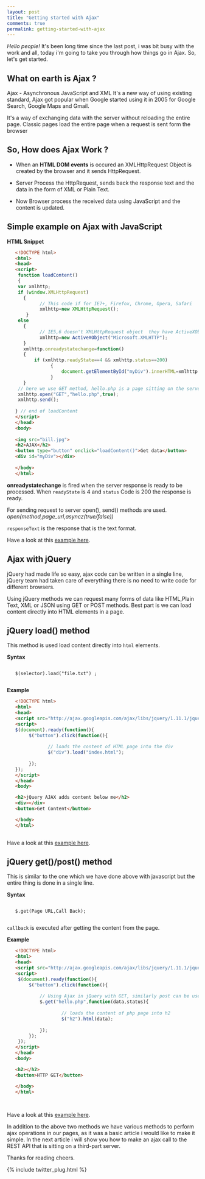 ```yaml
---
layout: post
title: "Getting started with Ajax"
comments: true
permalink: getting-started-with-ajax
---
```


*Hello people!* It's been long time since the last post, i was bit busy with the work and all, today i'm going to 
take you through how things go in Ajax. So, let's get started.

## What on earth is Ajax ?

Ajax - Asynchronous JavaScript and XML
It's a new way of using existing standard, Ajax got popular when Google started using it in 2005 for Google Search, Google Maps and Gmail.

It's a way of exchanging data with the server without reloading the entire page. Classic pages load the entire page when a request is sent 
form the browser

## So, How does Ajax Work ?

* When an **HTML DOM events** is occured an XMLHttpRequest Object is created by the browser and it sends HttpRequest.

* Server Process the HttpRequest, sends back the response text and the data in the form of XML or Plain Text.

* Now Browser process the received data using JavaScript and the content is updated.


## Simple example on Ajax with JavaScript

**HTML Snippet**

```html
   <!DOCTYPE html>
   <html>
   <head>
   <script>
    function loadContent()
    {
    var xmlhttp;
    if (window.XMLHttpRequest)
      {
            // This code if for IE7+, Firefox, Chrome, Opera, Safari
            xmlhttp=new XMLHttpRequest();
       }
    else
      {
            // IE5,6 doesn't XMLHttpRequest object  they have ActiveXObject Instead
            xmlhttp=new ActiveXObject("Microsoft.XMLHTTP");
      }
      xmlhttp.onreadystatechange=function()
      {
          if (xmlhttp.readyState==4 && xmlhttp.status==200)
                {
                    document.getElementById("myDiv").innerHTML=xmlhttp.responseText;
                }
      }
    // here we use GET method, hello.php is a page sitting on the server,   
    xmlhttp.open("GET","hello.php",true);
    xmlhttp.send();
    
   } // end of loadContent
   </script>
   </head>
   <body>
   
   <img src="bill.jpg">
   <h2>AJAX</h2>
   <button type="button" onclick="loadContent()">Get data</button>  
   <div id="myDiv"></div>
 
   </body>
   </html> 

```

**onreadystatechange** is fired when the server response is ready to be processed.
When `readyState` is 4 and `status` Code is 200 the response is ready.

For sending request to server open(), send() methods are used.
*open(method,page_url,asyncz(true/false))*

`responseText` is the response that is the text format.

Have a look at this [example here](http://practise.comoj.com/practise.html).

## Ajax with jQuery

jQuery had made life so easy, ajax code can be written in a single line, jQuery team had taken care of everything
there is no need to write code for different browsers.

Using jQuery methods we can request many forms of data like HTML,Plain Text, XML or JSON using GET or POST methods.
Best part is we can load content directly into HTML elements in a page.

## jQuery load() method

This method is used load content directly into `html` elements.

**Syntax**

```jQuery
   
   $(selector).load("file.txt") ;
    
```
**Example**

```html
   <!DOCTYPE html>
   <html>
   <head>
   <script src="http://ajax.googleapis.com/ajax/libs/jquery/1.11.1/jquery.min.js"></script>
   <script>
   $(document).ready(function(){
        $("button").click(function(){
        
               // loads the content of HTML page into the div
               $("div").load("index.html");
               
        });
   });
   </script>
   </head>
   <body>

   <h2>jQuery AJAX adds content below me</h2>
   <div></div>
   <button>Get Content</button>

   </body>
   </html>
 
```

Have a look at this [example here](http://practise.comoj.com/ajaxLoad.html).

## jQuery get()/post() method

This is similar to the one which we have done above with javascript but the entire thing is done in
a single line. 

**Syntax**

```jQuery
   
   $.get(Page URL,Call Back);
    
```

`callback` is executed after getting the content from the page.

**Example**

```html
   <!DOCTYPE html>
   <html>
   <head>
   <script src="http://ajax.googleapis.com/ajax/libs/jquery/1.11.1/jquery.min.js"></script>
   <script>
    $(document).ready(function(){
        $("button").click(function(){
        
            // Using Ajax in jQuery with GET, similarly post can be used.
            $.get("hello.php",function(data,status){
    
                    // loads the content of php page into h2
                    $("h2").html(data);
                    
            });
        });
    });
   </script>
   </head>
   <body>

   <h2></h2>
   <button>HTTP GET</button>

   </body>
   </html>
	 
    
```

Have a look at this [example here](http://practise.comoj.com/ajaxGet.html).

In addition to the above two methods we have various methods to perform ajax operations in our pages, as it was a basic 
article i would like to make it simple. In the next article i will show you how to make an ajax call to the REST API that 
is sitting on a third-part server.


Thanks for reading
cheers.

{% include twitter_plug.html %}